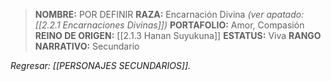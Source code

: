 > **NOMBRE:** POR DEFINIR
> **RAZA:** Encarnación Divina *(ver apatado: [[2.2.1 Encarnaciones Divinas]])*
> **PORTAFOLIO:** Amor, Compasión
> **REINO DE ORIGEN:** [[2.1.3 Hanan Suyukuna]]
> **ESTATUS:** Viva
> **RANGO NARRATIVO:** Secundario

*Regresar: [[PERSONAJES SECUNDARIOS]].*